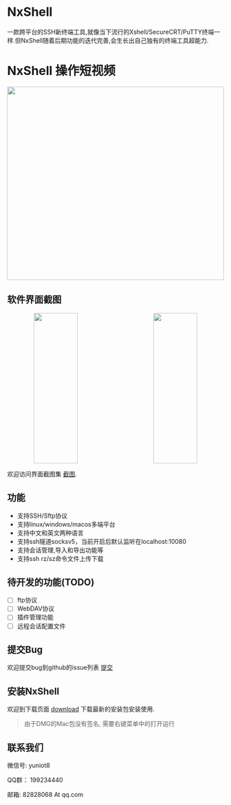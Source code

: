 # NxShell
一款跨平台的SSH新终端工具,就像当下流行的Xshell/SecureCRT/PuTTY终端一样.但NxShell随着后期功能的迭代完善,会生长出自己独有的终端工具超能力.

# NxShell 操作短视频

<a href="https://www.youtube.com/watch?v=6hfdfg1Bhqo"><img src="https://github.com/nxshell/nxshell/blob/main/screenshots/welcome.jpg" width="100%" height="450" center /></a><br />

## 软件界面截图

<div align="center">
  <div style="display: flex;justify-content: space-between;">
    <img src="https://raw.githubusercontent.com/nxshell/nxshell/main/screenshots/ssh-terminal.png" width="45%" height="350"/>
    <img src="https://raw.githubusercontent.com/nxshell/nxshell/main/screenshots/sftp-download.png" width="45%" height="350" />
  </div>
</div>

欢迎访问界面截图集 [截图](https://github.com/nxshell/nxshell/tree/main/screenshots).

## 功能

- 支持SSH/Sftp协议
- 支持linux/windows/macos多端平台
- 支持中文和英文两种语言
- 支持ssh隧道socksv5，当前开启后默认监听在localhost:10080
- 支持会话管理,导入和导出功能等
- 支持ssh rz/sz命令文件上传下载

## 待开发的功能(TODO)

- [ ] ftp协议
- [ ] WebDAV协议
- [ ] 插件管理功能
- [ ] 远程会话配置文件

## 提交Bug

欢迎提交bug到github的issue列表 [提交](https://github.com/nxshell/nxshell/issues)

## 安装NxShell

欢迎到下载页面 [download](https://github.com/nxshell/nxshell/releases) 下载最新的安装包安装使用.
> 由于DMG的Mac包没有签名, 需要右键菜单中的打开运行

## 联系我们

微信号: yuniot8

QQ群： 199234440

邮箱: 82828068 At qq.com


<!--
**nxshell/nxshell** is a ✨ _special_ ✨ repository because its `README.md` (this file) appears on your GitHub profile.

Here are some ideas to get you started:

- 🔭 I’m currently working on ...
- 🌱 I’m currently learning ...
- 👯 I’m looking to collaborate on ...
- 🤔 I’m looking for help with ...
- 💬 Ask me about ...
- 📫 How to reach me: ...
- 😄 Pronouns: ...
- ⚡ Fun fact: ...
-->

